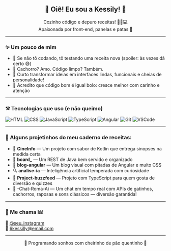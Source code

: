 <h2 align="center">🍝 Oiê! Eu sou a Kessily! 🐶</h2>

<p align="center">
  Cozinho código e depuro receitas! 👩‍🍳💻 <br>
  Apaixonada por front-end, panelas e patas 🐾
</p>

---

### ✨ Um pouco de mim

- 🍳 Se não tô codando, tô testando uma receita nova (spoiler: às vezes dá certo 😅)
- 🐶 Cachorro? Amo. Código limpo? Também.
- 🎨 Curto transformar ideias em interfaces lindas, funcionais e cheias de personalidade!
- 🧁 Acredito que código bom é igual bolo: cresce melhor com carinho e atenção

---

### ⚒️ Tecnologias que uso (e não queimo)

![HTML](https://img.shields.io/badge/-HTML5-E34F26?style=for-the-badge&logo=html5&logoColor=fff)
![CSS](https://img.shields.io/badge/-CSS3-1572B6?style=for-the-badge&logo=css3)
![JavaScript](https://img.shields.io/badge/-JavaScript-F7DF1E?style=for-the-badge&logo=javascript&logoColor=000)
![TypeScript](https://img.shields.io/badge/-TypeScript-3178C6?style=for-the-badge&logo=typescript)
![Angular](https://img.shields.io/badge/-Angular-DD0031?style=for-the-badge&logo=angular)
![Git](https://img.shields.io/badge/-Git-F05032?style=for-the-badge&logo=git)
![VSCode](https://img.shields.io/badge/-VS_Code-007ACC?style=for-the-badge&logo=visual-studio-code)

---

### 🚀 Alguns projetinhos do meu caderno de receitas:

- 🍿 **CineInfo** — Um projeto com sabor de Kotlin que entrega sinopses na medida certa
- 🍛 **board_** — Um REST de Java bem servido e organizado
- 📘 **blog-angular** — Um blog visual com pitadas de Angular e muito CSS
- 🔍 **analise-ia** — Inteligência artificial temperada com curiosidade
- 🤖 **Project-buzzfeed** — Projeto com TypeScript para quem gosta de diversão e quizzes
- 💬 -Chat-Roma-Ai — Um chat em tempo real com APIs de gatinhos, cachorros, raposas e sons clássicos — diversão garantida!
---

### 📲 Me chama lá!

📸 [@seu_instagram](https://www.instagram.com/kessily_/)  
📧 6kessilly@email.com

---

<p align="center">
  🌟 Programando sonhos com cheirinho de pão quentinho 🌟
</p>
